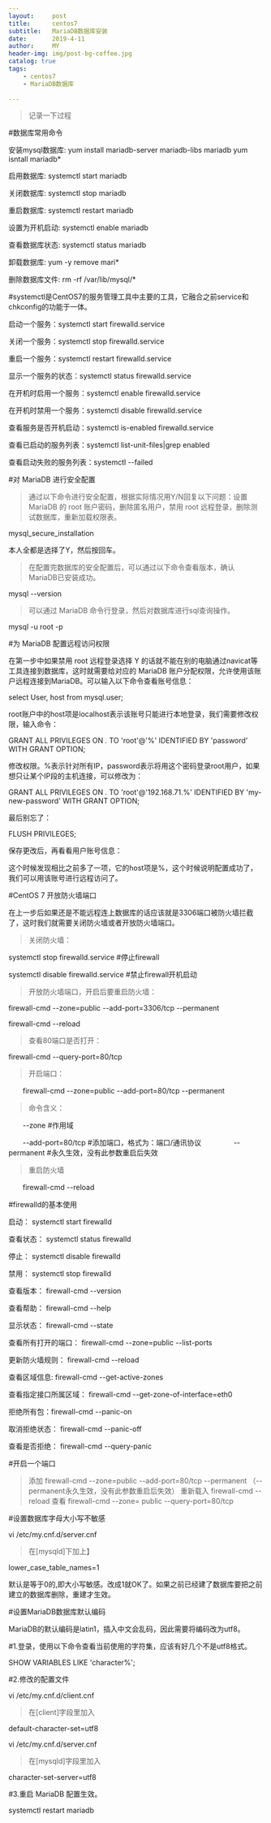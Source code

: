 ```yaml
---
layout:     post
title:      centos7
subtitle:   MariaDB数据库安装
date:       2019-4-11
author:     MY
header-img: img/post-bg-coffee.jpg
catalog: true
tags:
    - centos7
	- MariaDB数据库
    
---
```


>记录一下过程


#数据库常用命令


安装mysql数据库: yum install mariadb-server mariadb-libs mariadb   yum isntall mariadb*


启用数据库: systemctl start mariadb


关闭数据库: systemctl stop mariadb


重启数据库: systemctl restart mariadb


设置为开机启动: systemctl enable mariadb


查看数据库状态:  systemctl status mariadb


卸载数据库: yum -y remove mari*


删除数据库文件: rm -rf /var/lib/mysql/*


#systemctl是CentOS7的服务管理工具中主要的工具，它融合之前service和chkconfig的功能于一体。
 
启动一个服务：systemctl start firewalld.service


关闭一个服务：systemctl stop firewalld.service


重启一个服务：systemctl restart firewalld.service


显示一个服务的状态：systemctl status firewalld.service


在开机时启用一个服务：systemctl enable firewalld.service


在开机时禁用一个服务：systemctl disable firewalld.service


查看服务是否开机启动：systemctl is-enabled firewalld.service


查看已启动的服务列表：systemctl list-unit-files|grep enabled


查看启动失败的服务列表：systemctl --failed


#对 MariaDB 进行安全配置


>通过以下命令进行安全配置，根据实际情况用Y/N回复以下问题：设置 MariaDB 的 root 账户密码，删除匿名用户，禁用 root 远程登录，删除测试数据库，重新加载权限表。

mysql_secure_installation

本人全都是选择了Y，然后按回车。

>在配置完数据库的安全配置后，可以通过以下命令查看版本，确认 MariaDB已安装成功。

mysql --version

>可以通过 MariaDB 命令行登录，然后对数据库进行sql查询操作。

mysql -u root -p


#为 MariaDB 配置远程访问权限


在第一步中如果禁用 root 远程登录选择 Y 的话就不能在别的电脑通过navicat等工具连接到数据库，这时就需要给对应的 MariaDB 账户分配权限，允许使用该账户远程连接到MariaDB。可以输入以下命令查看账号信息：

select User, host from mysql.user;

root账户中的host项是localhost表示该账号只能进行本地登录，我们需要修改权限，输入命令：

GRANT ALL PRIVILEGES ON *.* TO 'root'@'%' IDENTIFIED BY 'password' WITH GRANT OPTION;

修改权限。%表示针对所有IP，password表示将用这个密码登录root用户，如果想只让某个IP段的主机连接，可以修改为：

GRANT ALL PRIVILEGES ON *.* TO 'root'@'192.168.71.%' IDENTIFIED BY 'my-new-password' WITH GRANT OPTION;

最后别忘了：

FLUSH PRIVILEGES;

保存更改后，再看看用户账号信息：

这个时候发现相比之前多了一项，它的host项是%，这个时候说明配置成功了，我们可以用该账号进行远程访问了。

#CentOS 7 开放防火墙端口


在上一步后如果还是不能远程连上数据库的话应该就是3306端口被防火墙拦截了，这时我们就需要关闭防火墙或者开放防火墙端口。

>关闭防火墙：

systemctl stop firewalld.service            #停止firewall

systemctl disable firewalld.service        #禁止firewall开机启动

>开放防火墙端口，开启后要重启防火墙：

firewall-cmd --zone=public --add-port=3306/tcp --permanent

firewall-cmd --reload

>查看80端口是否打开：

firewall-cmd --query-port=80/tcp

>开启端口：
 
　　firewall-cmd --zone=public --add-port=80/tcp --permanent
 
>命令含义：
 
　　--zone #作用域
 
　　--add-port=80/tcp  #添加端口，格式为：端口/通讯协议
　　 
　　--permanent   #永久生效，没有此参数重启后失效
 
>重启防火墙
 
　　firewall-cmd --reload

#firewalld的基本使用

 
启动： systemctl start firewalld


查看状态： systemctl status firewalld


停止： systemctl disable firewalld


禁用： systemctl stop firewalld


查看版本： firewall-cmd --version


查看帮助： firewall-cmd --help


显示状态： firewall-cmd --state


查看所有打开的端口： firewall-cmd --zone=public --list-ports


更新防火墙规则： firewall-cmd --reload


查看区域信息:  firewall-cmd --get-active-zones


查看指定接口所属区域： firewall-cmd --get-zone-of-interface=eth0


拒绝所有包：firewall-cmd --panic-on


取消拒绝状态： firewall-cmd --panic-off


查看是否拒绝： firewall-cmd --query-panic

#开启一个端口
 
>添加
firewall-cmd --zone=public --add-port=80/tcp --permanent    （--permanent永久生效，没有此参数重启后失效）
>重新载入
firewall-cmd --reload
>查看
firewall-cmd --zone= public --query-port=80/tcp


#设置数据库字母大小写不敏感


vi /etc/my.cnf.d/server.cnf

>在[mysqld]下加上】

lower_case_table_names=1

默认是等于0的,即大小写敏感。改成1就OK了。如果之前已经建了数据库要把之前建立的数据库删除，重建才生效。


#设置MariaDB数据库默认编码


MariaDB的默认编码是latin1，插入中文会乱码，因此需要将编码改为utf8。

#1.登录，使用以下命令查看当前使用的字符集，应该有好几个不是utf8格式。


SHOW VARIABLES LIKE 'character%';

#2.修改的配置文件


vi /etc/my.cnf.d/client.cnf

>在[client]字段里加入

default-character-set=utf8

vi /etc/my.cnf.d/server.cnf

>在[mysqld]字段里加入

character-set-server=utf8


#3.重启 MariaDB 配置生效。


systemctl restart mariadb




